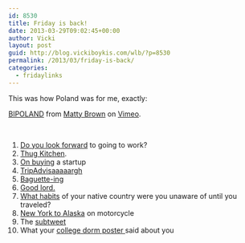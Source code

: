 ```yaml
---
id: 8530
title: Friday is back!
date: 2013-03-29T09:02:45+00:00
author: Vicki
layout: post
guid: http://blog.vickiboykis.com/wlb/?p=8530
permalink: /2013/03/friday-is-back/
categories:
  - fridaylinks
---
```

This was how Poland was for me, exactly:



[BIPOLAND](http://vimeo.com/60002414) from [Matty Brown](http://vimeo.com/matthewbrown) on [Vimeo](http://vimeo.com).

&nbsp;

  1. <a href="http://thebillfold.com/2013/03/do-you-look-forward-to-going-to-work/" target="_blank">Do you look forward</a> to going to work?
  2. <a href="http://thugkitchen.com/" target="_blank">Thug Kitchen</a>.
  3. <a href="http://dilbert.com/fast/2013-03-16/" target="_blank">On buying</a> a startup
  4. <a href="http://tripadvisaargh.tumblr.com/" target="_blank">TripAdvisaaaaargh</a>
  5. <a href="http://baguettemenots.tumblr.com/" target="_blank">Baguette-ing</a>
  6. <a href="http://www.gq.com/news-politics/newsmakers/201304/buzz-bissinger-shopaholic-gucci-addiction" target="_blank">Good lord.</a>
  7. <a href="http://www.reddit.com/r/AskReddit/comments/1a5d5u/what_habits_of_your_native_country_were_you/" target="_blank">What habits</a> of your native country were you unaware of until you traveled?
  8. <a href="http://thehairpin.com/2013/03/new-york-to-alaska-on-motorcycle" target="_blank">New York to Alaska</a> on motorcycle
  9. The <a href="http://branch.com/b/defining-the-subtweet" target="_blank">subtweet</a>
 10. What your <a href="http://www.buzzfeed.com/louispeitzman/what-your-college-dorm-posters-said-about-you" target="_blank">college dorm poster </a>said about you